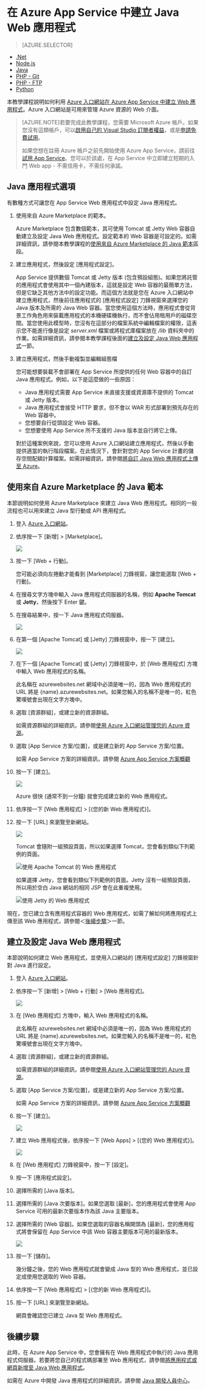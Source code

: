<properties
	pageTitle="在 Azure App Service 中建立 Java Web 應用程式 | Microsoft Azure"
	description="本教學課程示範如何將 Java Web 應用程式部署至 Azure App Service。"
	services="app-service\web"
	documentationCenter="java"
	authors="rmcmurray"
	manager="wpickett"
	editor="jimbe"/>
<tags
	ms.service="app-service-web"
	ms.workload="web"
	ms.tgt_pltfrm="na"
	ms.devlang="Java"
	ms.topic="hero-article"
	ms.date="10/20/2015"
	ms.author="robmcm"/>

# 在 Azure App Service 中建立 Java Web 應用程式

> [AZURE.SELECTOR]
- [.Net](web-sites-dotnet-get-started.md)
- [Node.js](web-sites-nodejs-develop-deploy-mac.md)
- [Java](web-sites-java-get-started.md)
- [PHP - Git](web-sites-php-mysql-deploy-use-git.md)
- [PHP - FTP](web-sites-php-mysql-deploy-use-ftp.md)
- [Python](web-sites-python-ptvs-django-mysql.md)

本教學課程說明如何利用 [Azure 入口網站](https://portal.azure.com/)[在 Azure App Service 中建立 Web 應用程式](http://go.microsoft.com/fwlink/?LinkId=529714)。Azure 入口網站是可用來管理 Azure 資源的 Web 介面。

> [AZURE.NOTE]若要完成此教學課程，您需要 Microsoft Azure 帳戶。如果您沒有這類帳戶，可以[啟用自己的 Visual Studio 訂閱者權益][]，或是[申請免費試用][]。
>
> 如果您想在註冊 Azure 帳戶之前先開始使用 Azure App Service，請前往[試用 App Service][]。您可以於該處，在 App Service 中立即建立短期的入門 Web app - 不需信用卡，不需任何承諾。

## Java 應用程式選項

有數種方式可讓您在 App Service Web 應用程式中設定 Java 應用程式。

1. 使用來自 Azure Marketplace 的範本。

	Azure Marketplace 包含數個範本，其可使用 Tomcat 或 Jetty Web 容器自動建立及設定 Java Web 應用程式。設定範本的 Web 容器是可設定的。如需詳細資訊，請參閱本教學課程的[使用來自 Azure Marketplace 的 Java 範本](#marketplace)區段。
 
1. 建立應用程式，然後設定 [應用程式設定]。

	App Service 提供數個 Tomcat 或 Jetty 版本 (包含預設組態)。如果您將託管的應用程式會使用其中一個內建版本，這就是設定 Web 容器的最簡單方法，但是它缺乏其他方法中的設定功能。而這個方法就是您在 Azure 入口網站中建立應用程式，然後前往應用程式的 [應用程式設定] 刀鋒視窗來選擇您的 Java 版本及所需的 Java Web 容器。當您使用這個方法時，應用程式會從背景工作角色用來裝載應用程式的本機硬碟機執行，而不會佔用租用戶的磁碟空間。當您使用此模型時，您沒有在這部分的檔案系統中編輯檔案的權限，這表示您不能進行像是設定 *server.xml* 檔案或將程式庫檔案放在 */lib* 資料夾中的作業。如需詳細資訊，請參閱本教學課程後面的[建立及設定 Java Web 應用程式](#appsettings)一節。
  
3. 建立應用程式，然後手動複製並編輯組態檔

	您可能想要裝載不會部署在 App Service 所提供的任何 Web 容器中的自訂 Java 應用程式。例如，以下是這麼做的一些原因：
	
	* Java 應用程式需要 App Service 未直接支援或資源庫不提供的 Tomcat 或 Jetty 版本。
	* Java 應用程式會接受 HTTP 要求，但不會以 WAR 形式部署到預先存在的 Web 容器中。
	* 您想要自行從頭設定 Web 容器。 
	* 您想要使用 App Service 所不支援的 Java 版本並自行將它上傳。

	對於這種案例來說，您可以使用 Azure 入口網站建立應用程式，然後以手動提供適當的執行階段檔案。在此情況下，會針對您的 App Service 計畫的儲存空間配額計算檔案。如需詳細資訊，請參閱[將自訂 Java Web 應用程式上傳至 Azure](https://acom-sandbox.azurewebsites.net/zh-TW/documentation/articles/web-sites-java-custom-upload/)。

## <a name="marketplace"></a>使用來自 Azure Marketplace 的 Java 範本

本節說明如何使用 Azure Marketplace 來建立 Java Web 應用程式。相同的一般流程也可以用來建立 Java 型行動或 API 應用程式。

1. 登入 [Azure 入口網站](https://portal.azure.com/)。

2. 依序按一下 [新增] > [Marketplace]。

	![](./media/web-sites-java-get-started/newmarketplace.png)

3. 按一下 [Web + 行動]。

	您可能必須向左捲動才能看到 [Marketplace] 刀鋒視窗，讓您能選取 [Web + 行動]。

4. 在搜尋文字方塊中輸入 Java 應用程式伺服器的名稱，例如 **Apache Tomcat** 或 **Jetty**，然後按下 Enter 鍵。

5. 在搜尋結果中，按一下 Java 應用程式伺服器。

	![](./media/web-sites-java-get-started/webmobilejetty.png)

6. 在第一個 [Apache Tomcat] 或 [Jetty] 刀鋒視窗中，按一下 [建立]。

	![](./media/web-sites-java-get-started/jettyblade.png)

7. 在下一個 [Apache Tomcat] 或 [Jetty] 刀鋒視窗中，於 [Web 應用程式] 方塊中輸入 Web 應用程式的名稱。

	此名稱在 azurewebsites.net 網域中必須是唯一的，因為 Web 應用程式的 URL 將是 {name}.azurewebsites.net。如果您輸入的名稱不是唯一的，紅色驚嘆號會出現在文字方塊中。

8. 選取 [資源群組]，或建立新的資源群組。

	如需資源群組的詳細資訊，請參閱[使用 Azure 入口網站管理您的 Azure 資源](../resource-group-portal.md)。

9. 選取 [App Service 方案/位置]，或是建立新的 App Service 方案/位置。

	如需 App Service 方案的詳細資訊，請參閱 [Azure App Service 方案概觀](../azure-web-sites-web-hosting-plans-in-depth-overview.md)

10. 按一下 [建立]。

	![](./media/web-sites-java-get-started/jettyportalcreate2.png)

	Azure 很快 (通常不到一分鐘) 就會完成建立新的 Web 應用程式。

11. 依序按一下 [Web 應用程式] > [{您的新 Web 應用程式}]。

12. 按一下 [URL] 來瀏覽至新網站。

	![](./media/web-sites-java-get-started/jettyurl.png)

	Tomcat 會隨附一組預設頁面，所以如果選擇 Tomcat，您會看到類似下列範例的頁面。

	![使用 Apache Tomcat 的 Web 應用程式](./media/web-sites-java-get-started/tomcat.png)

	如果選擇 Jetty，您會看到類似下列範例的頁面。Jetty 沒有一組預設頁面，所以用於空白 Java 網站的相同 JSP 會在此重複使用。

	![使用 Jetty 的 Web 應用程式](./media/web-sites-java-get-started/jetty.png)

現在，您已建立含有應用程式容器的 Web 應用程式，如需了解如何將應用程式上傳至該 Web 應用程式，請參閱＜[後續步驟](#next-steps)＞一節。

## <a name="portal"></a>建立及設定 Java Web 應用程式

本節說明如何建立 Web 應用程式，並使用入口網站的 [應用程式設定] 刀鋒視窗針對 Java 進行設定。

1. 登入 [Azure 入口網站](https://portal.azure.com/)。

2. 依序按一下 [新增] > [Web + 行動] > [Web 應用程式]。

	![](./media/web-sites-java-get-started/newwebapp.png)

4. 在 [Web 應用程式] 方塊中，輸入 Web 應用程式的名稱。

	此名稱在 azurewebsites.net 網域中必須是唯一的，因為 Web 應用程式的 URL 將是 {name}.azurewebsites.net。如果您輸入的名稱不是唯一的，紅色驚嘆號會出現在文字方塊中。

5. 選取 [資源群組]，或建立新的資源群組。

	如需資源群組的詳細資訊，請參閱[使用 Azure 入口網站管理您的 Azure 資源](../resource-group-portal.md)。

6. 選取 [App Service 方案/位置]，或是建立新的 App Service 方案/位置。

	如需 App Service 方案的詳細資訊，請參閱 [Azure App Service 方案概觀](../azure-web-sites-web-hosting-plans-in-depth-overview.md)

7. 按一下 [建立]。

	![](./media/web-sites-java-get-started/newwebapp2.png)
 
8. 建立 Web 應用程式後，依序按一下 [Web Apps] > [{您的 Web 應用程式}]。
 
	![](./media/web-sites-java-get-started/selectwebapp.png)

9. 在 [Web 應用程式] 刀鋒視窗中，按一下 [設定]。

10. 按一下 [應用程式設定]。

11. 選擇所需的 [Java 版本]。

12. 選擇所需的 [Java 次要版本]。如果您選取 [最新]，您的應用程式會使用 App Service 可用的最新次要版本作為該 Java 主要版本。

12. 選擇所需的 [Web 容器]。如果您選取的容器名稱開頭為 [最新]，您的應用程式將會保留在 App Service 中該 Web 容器主要版本可用的最新版本。

	![](./media/web-sites-java-get-started/versions.png)

13. 按一下 [儲存]。

	幾分鐘之後，您的 Web 應用程式就會變成 Java 型的 Web 應用程式，並已設定成使用您選取的 Web 容器。

14. 依序按一下 [Web 應用程式] > [{您的新 Web 應用程式}]。

15. 按一下 [URL] 來瀏覽至新網站。

	網頁會確認您已建立 Java 型 Web 應用程式。

## 後續步驟

此時，在 Azure App Service 中，您會擁有在 Web 應用程式中執行的 Java 應用程式伺服器。若要將您自己的程式碼部署至 Web 應用程式，請參閱[將應用程式或網頁新增至 Java Web 應用程式](web-sites-java-add-app.md)。

如需在 Azure 中開發 Java 應用程式的詳細資訊，請參閱 [Java 開發人員中心](/develop/java/)。

<!-- External Links -->
[啟用自己的 Visual Studio 訂閱者權益]: http://go.microsoft.com/fwlink/?LinkId=623901
[申請免費試用]: http://go.microsoft.com/fwlink/?LinkId=623901

[試用 App Service]: http://go.microsoft.com/fwlink/?LinkId=523751

<!---HONumber=AcomDC_1203_2015-->